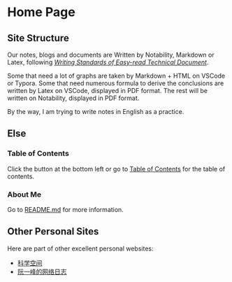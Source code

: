 # Home Page

## Site Structure

Our notes, blogs and documents are Written by Notability, Markdown or Latex, following [*Writing Standards of Easy-read Technical Document*](Projects\WSETD\OutlineOfWSETD.md). 

Some that need a lot of graphs are taken by Markdown + HTML on VSCode or Typora. 
Some that need numerous formula to derive the conclusions are written by Latex on VSCode, displayed in PDF format. 
The rest will be written on Notability, displayed in PDF format. 

By the way, I am trying to write notes in English as a practice.

## Else

### Table of Contents

Click the button at the bottom left or go to [Table of Contents](_sidebar.md) for the table of contents.

### About Me

Go to [README.md](README.md) for more information.

## Other Personal Sites

Here are part of other excellent personal websites:

- [科学空间](https://spaces.ac.cn/archives/1615)
- [阮一峰的网络日志](https://www.ruanyifeng.com/blog/developer/)